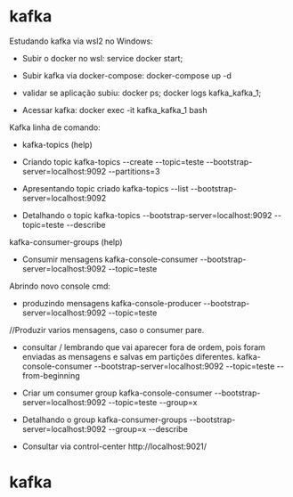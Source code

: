 # kafka
Estudando kafka via wsl2 no Windows:

- Subir o docker no wsl:
service docker start;

- Subir kafka via docker-compose:
docker-compose up -d

- validar se aplicação subiu:
docker ps;
docker logs kafka_kafka_1;

- Acessar kafka:
docker exec -it kafka_kafka_1 bash

Kafka linha de comando: 
- kafka-topics (help)
- Criando topic 
kafka-topics --create --topic=teste --bootstrap-server=localhost:9092 --partitions=3

- Apresentando topic criado
kafka-topics --list --bootstrap-server=localhost:9092

- Detalhando o topic
kafka-topics --bootstrap-server=localhost:9092 --topic=teste --describe

kafka-consumer-groups (help)
- Consumir mensagens
kafka-console-consumer --bootstrap-server=localhost:9092 --topic=teste

Abrindo novo console cmd:
- produzindo mensagens
kafka-console-producer --bootstrap-server=localhost:9092 --topic=teste


//Produzir varios mensagens, caso o consumer pare.
- consultar / lembrando que vai aparecer fora de ordem, pois foram enviadas as mensagens e salvas em partições diferentes.
kafka-console-consumer --bootstrap-server=localhost:9092 --topic=teste --from-beginning

- Criar um consumer group
kafka-console-consumer --bootstrap-server=localhost:9092 --topic=teste --group=x

- Detalhando o group
kafka-consumer-groups --bootstrap-server=localhost:9092 --group=x --describe


- Consultar via control-center
http://localhost:9021/
# kafka
